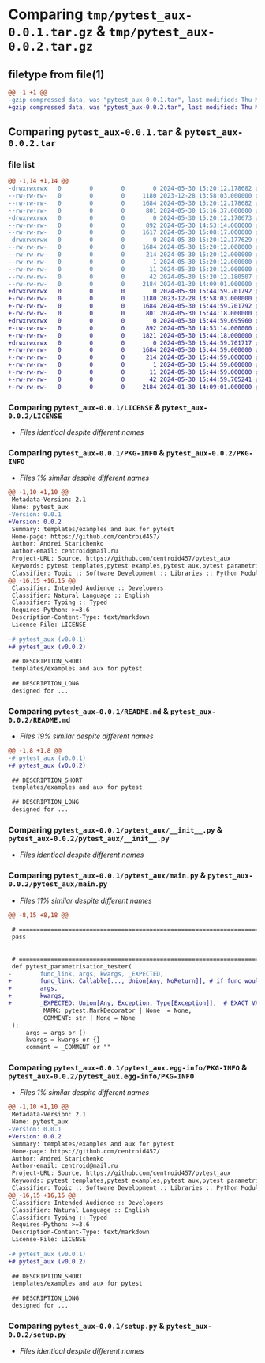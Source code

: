 # Comparing `tmp/pytest_aux-0.0.1.tar.gz` & `tmp/pytest_aux-0.0.2.tar.gz`

## filetype from file(1)

```diff
@@ -1 +1 @@
-gzip compressed data, was "pytest_aux-0.0.1.tar", last modified: Thu May 30 15:20:12 2024, max compression
+gzip compressed data, was "pytest_aux-0.0.2.tar", last modified: Thu May 30 15:44:59 2024, max compression
```

## Comparing `pytest_aux-0.0.1.tar` & `pytest_aux-0.0.2.tar`

### file list

```diff
@@ -1,14 +1,14 @@
-drwxrwxrwx   0        0        0        0 2024-05-30 15:20:12.178682 pytest_aux-0.0.1/
--rw-rw-rw-   0        0        0     1180 2023-12-28 13:58:03.000000 pytest_aux-0.0.1/LICENSE
--rw-rw-rw-   0        0        0     1684 2024-05-30 15:20:12.178682 pytest_aux-0.0.1/PKG-INFO
--rw-rw-rw-   0        0        0      801 2024-05-30 15:16:37.000000 pytest_aux-0.0.1/README.md
-drwxrwxrwx   0        0        0        0 2024-05-30 15:20:12.170673 pytest_aux-0.0.1/pytest_aux/
--rw-rw-rw-   0        0        0      892 2024-05-30 14:53:14.000000 pytest_aux-0.0.1/pytest_aux/__init__.py
--rw-rw-rw-   0        0        0     1617 2024-05-30 15:08:17.000000 pytest_aux-0.0.1/pytest_aux/main.py
-drwxrwxrwx   0        0        0        0 2024-05-30 15:20:12.177629 pytest_aux-0.0.1/pytest_aux.egg-info/
--rw-rw-rw-   0        0        0     1684 2024-05-30 15:20:12.000000 pytest_aux-0.0.1/pytest_aux.egg-info/PKG-INFO
--rw-rw-rw-   0        0        0      214 2024-05-30 15:20:12.000000 pytest_aux-0.0.1/pytest_aux.egg-info/SOURCES.txt
--rw-rw-rw-   0        0        0        1 2024-05-30 15:20:12.000000 pytest_aux-0.0.1/pytest_aux.egg-info/dependency_links.txt
--rw-rw-rw-   0        0        0       11 2024-05-30 15:20:12.000000 pytest_aux-0.0.1/pytest_aux.egg-info/top_level.txt
--rw-rw-rw-   0        0        0       42 2024-05-30 15:20:12.180507 pytest_aux-0.0.1/setup.cfg
--rw-rw-rw-   0        0        0     2184 2024-01-30 14:09:01.000000 pytest_aux-0.0.1/setup.py
+drwxrwxrwx   0        0        0        0 2024-05-30 15:44:59.701792 pytest_aux-0.0.2/
+-rw-rw-rw-   0        0        0     1180 2023-12-28 13:58:03.000000 pytest_aux-0.0.2/LICENSE
+-rw-rw-rw-   0        0        0     1684 2024-05-30 15:44:59.701792 pytest_aux-0.0.2/PKG-INFO
+-rw-rw-rw-   0        0        0      801 2024-05-30 15:44:18.000000 pytest_aux-0.0.2/README.md
+drwxrwxrwx   0        0        0        0 2024-05-30 15:44:59.695960 pytest_aux-0.0.2/pytest_aux/
+-rw-rw-rw-   0        0        0      892 2024-05-30 14:53:14.000000 pytest_aux-0.0.2/pytest_aux/__init__.py
+-rw-rw-rw-   0        0        0     1821 2024-05-30 15:44:18.000000 pytest_aux-0.0.2/pytest_aux/main.py
+drwxrwxrwx   0        0        0        0 2024-05-30 15:44:59.701717 pytest_aux-0.0.2/pytest_aux.egg-info/
+-rw-rw-rw-   0        0        0     1684 2024-05-30 15:44:59.000000 pytest_aux-0.0.2/pytest_aux.egg-info/PKG-INFO
+-rw-rw-rw-   0        0        0      214 2024-05-30 15:44:59.000000 pytest_aux-0.0.2/pytest_aux.egg-info/SOURCES.txt
+-rw-rw-rw-   0        0        0        1 2024-05-30 15:44:59.000000 pytest_aux-0.0.2/pytest_aux.egg-info/dependency_links.txt
+-rw-rw-rw-   0        0        0       11 2024-05-30 15:44:59.000000 pytest_aux-0.0.2/pytest_aux.egg-info/top_level.txt
+-rw-rw-rw-   0        0        0       42 2024-05-30 15:44:59.705241 pytest_aux-0.0.2/setup.cfg
+-rw-rw-rw-   0        0        0     2184 2024-01-30 14:09:01.000000 pytest_aux-0.0.2/setup.py
```

### Comparing `pytest_aux-0.0.1/LICENSE` & `pytest_aux-0.0.2/LICENSE`

 * *Files identical despite different names*

### Comparing `pytest_aux-0.0.1/PKG-INFO` & `pytest_aux-0.0.2/PKG-INFO`

 * *Files 1% similar despite different names*

```diff
@@ -1,10 +1,10 @@
 Metadata-Version: 2.1
 Name: pytest_aux
-Version: 0.0.1
+Version: 0.0.2
 Summary: templates/examples and aux for pytest
 Home-page: https://github.com/centroid457/
 Author: Andrei Starichenko
 Author-email: centroid@mail.ru
 Project-URL: Source, https://github.com/centroid457/pytest_aux
 Keywords: pytest templates,pytest examples,pytest aux,pytest parametrisation
 Classifier: Topic :: Software Development :: Libraries :: Python Modules
@@ -16,15 +16,15 @@
 Classifier: Intended Audience :: Developers
 Classifier: Natural Language :: English
 Classifier: Typing :: Typed
 Requires-Python: >=3.6
 Description-Content-Type: text/markdown
 License-File: LICENSE
 
-# pytest_aux (v0.0.1)
+# pytest_aux (v0.0.2)
 
 ## DESCRIPTION_SHORT
 templates/examples and aux for pytest
 
 ## DESCRIPTION_LONG
 designed for ...
```

### Comparing `pytest_aux-0.0.1/README.md` & `pytest_aux-0.0.2/README.md`

 * *Files 19% similar despite different names*

```diff
@@ -1,8 +1,8 @@
-# pytest_aux (v0.0.1)
+# pytest_aux (v0.0.2)
 
 ## DESCRIPTION_SHORT
 templates/examples and aux for pytest
 
 ## DESCRIPTION_LONG
 designed for ...
```

### Comparing `pytest_aux-0.0.1/pytest_aux/__init__.py` & `pytest_aux-0.0.2/pytest_aux/__init__.py`

 * *Files identical despite different names*

### Comparing `pytest_aux-0.0.1/pytest_aux/main.py` & `pytest_aux-0.0.2/pytest_aux/main.py`

 * *Files 11% similar despite different names*

```diff
@@ -8,15 +8,18 @@
 
 # =====================================================================================================================
 pass
 
 
 # =====================================================================================================================
 def pytest_parametrisation_tester(
-        func_link, args, kwargs, _EXPECTED,
+        func_link: Callable[..., Union[Any, NoReturn]], # if func would get Exx - instance of exx would be returned for value!
+        args,
+        kwargs,
+        _EXPECTED: Union[Any, Exception, Type[Exception]],  # EXACT VARIANT OR ExxClass
         _MARK: pytest.MarkDecorator | None  = None,
         _COMMENT: str | None = None
 ):
     args = args or ()
     kwargs = kwargs or {}
     comment = _COMMENT or ""
```

### Comparing `pytest_aux-0.0.1/pytest_aux.egg-info/PKG-INFO` & `pytest_aux-0.0.2/pytest_aux.egg-info/PKG-INFO`

 * *Files 1% similar despite different names*

```diff
@@ -1,10 +1,10 @@
 Metadata-Version: 2.1
 Name: pytest_aux
-Version: 0.0.1
+Version: 0.0.2
 Summary: templates/examples and aux for pytest
 Home-page: https://github.com/centroid457/
 Author: Andrei Starichenko
 Author-email: centroid@mail.ru
 Project-URL: Source, https://github.com/centroid457/pytest_aux
 Keywords: pytest templates,pytest examples,pytest aux,pytest parametrisation
 Classifier: Topic :: Software Development :: Libraries :: Python Modules
@@ -16,15 +16,15 @@
 Classifier: Intended Audience :: Developers
 Classifier: Natural Language :: English
 Classifier: Typing :: Typed
 Requires-Python: >=3.6
 Description-Content-Type: text/markdown
 License-File: LICENSE
 
-# pytest_aux (v0.0.1)
+# pytest_aux (v0.0.2)
 
 ## DESCRIPTION_SHORT
 templates/examples and aux for pytest
 
 ## DESCRIPTION_LONG
 designed for ...
```

### Comparing `pytest_aux-0.0.1/setup.py` & `pytest_aux-0.0.2/setup.py`

 * *Files identical despite different names*

